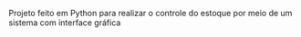 Projeto feito em Python para realizar o controle do estoque por meio de um sistema com interface gráfica
